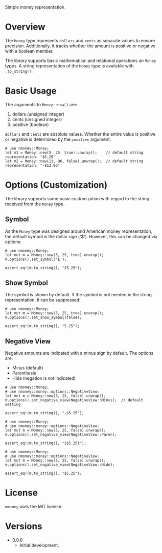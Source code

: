 Simple money representation.

# Overview

The `Money` type represents `dollars` and `cents` as separate values to ensure precision.
Additionally, it tracks whether the amount is positive or negative with a boolean member.

The library supports basic mathematical and relational operations on `Money` types.
A string representation of the `Money` type is available with `.to_string()`.

# Basic Usage

The arguments to `Money::new()` are:
1) dollars (unsigned integer)
2) cents (unsigned integer)
3) positive (boolean)

`dollars` and `cents` are absolute values. Whether the entire value is positive or negative is determined by the `positive` argument.

```
# use nmoney::Money;
let m1 = Money::new(5, 25, true).unwrap();    // default string representation: "$5.25"
let m2 = Money::new(12, 96, false).unwrap();  // default string representation: "-$12.96"
```

# Options (Customization)

The library supports some basic customization with regard to the string received from the `Money` type.

## Symbol

As the `Money` type was designed around American money representation, the default symbol is the dollar sign ('$'). However, this can be changed via options:

```
# use nmoney::Money;
let mut m = Money::new(5, 25, true).unwrap();
m.options().set_symbol('£');

assert_eq!(m.to_string(), "£5.25");
```

## Show Symbol

The symbol is shown by default. If the symbol is not needed in the string representation, it can be suppressed:

```
# use nmoney::Money;
let mut m = Money::new(5, 25, true).unwrap();
m.options().set_show_symbol(false);

assert_eq!(m.to_string(), "5.25");
```

## Negative View

Negative amounts are indicated with a minus sign by default. The options are:
* Minus (default)
* Parenthesis
* Hide (negation is not indicated)

```
# use nmoney::Money;
# use nmoney::money::options::NegativeView;
let mut m = Money::new(5, 25, false).unwrap();
m.options().set_negative_view(NegativeView::Minus);  // default setting

assert_eq!(m.to_string(), "-$5.25");
```

```
# use nmoney::Money;
# use nmoney::money::options::NegativeView;
let mut m = Money::new(5, 25, false).unwrap();
m.options().set_negative_view(NegativeView::Paren);

assert_eq!(m.to_string(), "($5.25)");
```

```
# use nmoney::Money;
# use nmoney::money::options::NegativeView;
let mut m = Money::new(5, 25, false).unwrap();
m.options().set_negative_view(NegativeView::Hide);

assert_eq!(m.to_string(), "$5.25");
```

# License

`nmoney` uses the MIT license.

# Versions

* 0.0.0
    * Initial development.
